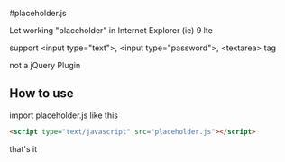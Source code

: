 #placeholder.js

Let working "placeholder" in Internet Explorer (ie) 9 lte

support &lt;input type="text"&gt;, &lt;input type="password"&gt;, &lt;textarea&gt; tag

not a jQuery Plugin


## How to use

import placeholder.js like this
```html
<script type="text/javascript" src="placeholder.js"></script>
```

that's it
